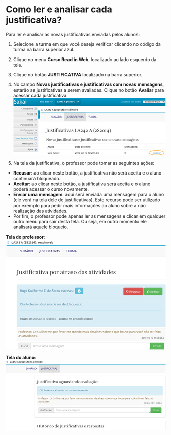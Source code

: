 # Como ler e analisar cada justificativa?

Para ler e analisar as novas justificativas enviadas pelos alunos:

1. Selecione a turma em que você deseja verificar clicando no código da turma na barra superior azul.

2. Clique no menu **Curso Read in Web**, localizado ao lado esquerdo da tela.

3. Clique no botão **JUSTIFICATIVA** localizado na barra superior.

4. No campo **Novas justificativas e justificativas com novas mensagens**, estarão as justificativas a serem avaliadas. Clique no botão **Avaliar** para acessar cada justificativa.
![](images/request.png)

5. Na tela da justificativa, o professor pode tomar as seguintes ações:
  * **Recusar**: ao clicar neste botão, a justificativa não será aceita e o aluno continuará bloqueado.
  * **Aceitar**: ao clicar neste botão, a justificativa será aceita e o aluno poderá acessar o curso novamente.
  * **Enviar uma mensagem**: aqui será enviada uma mensagem para o aluno (ele verá na tela dele de justificativas). Este recurso pode ser utilizado por exemplo para pedir mais informações ao aluno sobre a não realização das atividades.
  * Por fim, o professor pode apenas ler as mensagens e clicar em qualquer outro menu para sair desta tela. Ou seja, em outro momento ele analisará aquele bloqueio.

**Tela do professor**:
![](images/request-view.png)

**Tela do aluno**:
![](images/student-request-view.png)




